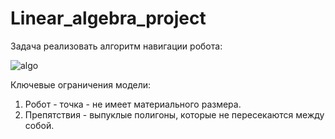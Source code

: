# Linear_algebra_project

Задача реализовать алгоритм навигации робота:

![algo](https://user-images.githubusercontent.com/33792903/121332326-7096ce80-c920-11eb-91cd-3dda52bbc71a.png)

Ключевые ограничения модели:
  1. Робот - точка - не имеет материального размера.
  2. Препятствия - выпуклые полигоны, которые не пересекаются между собой.


